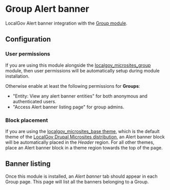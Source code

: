# Group Alert banner
LocalGov Alert banner integration with the [Group module](https://www.drupal.org/project/group).

## Configuration
### User permissions
If you are using this module alongside the [localgov_microsites_group](https://github.com/localgovdrupal/localgov_microsites_group) module, then user permissions will be automatically setup during module installation.

Otherwise enable at least the following permissions for **Groups**:
- "Entity: View any alert banner entities" for both anonymous and authenticated users.
- "Access Alert banner listing page" for group admins.

### Block placement
If you are using the [localgov_microsites_base theme](https://github.com/localgovdrupal/localgov_microsites_base), which is the default theme of the [LocalGov Drupal Microsites distribution](https://github.com/localgovdrupal/localgov_microsites_project), an Alert banner block will be automatically placed in the *Header* region.  For all other themes, place an Alert banner block in a theme region towards the top of the page.

## Banner listing
Once this module is installed, an *Alert banner* tab should appear in each Group page.  This page will list all the banners belonging to a Group.
